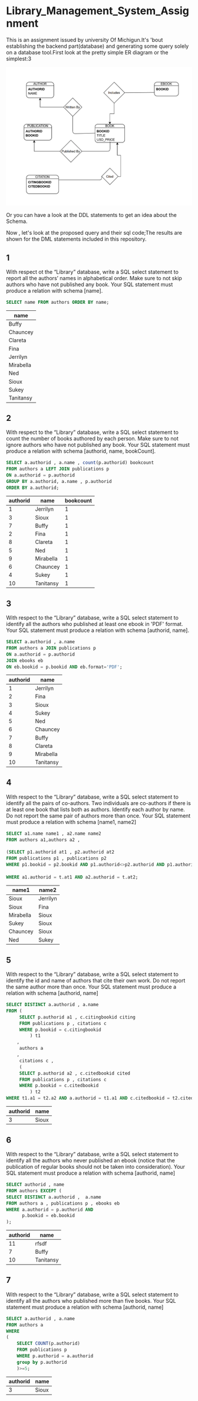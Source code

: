 # Library_Management_System_Assignment
This is an assignment issued by university Of Michigun.It's 'bout establishing the backend part(database) and generating some query solely on a database tool.First look at the pretty simple ER diagram or the simplest:3

![](BOOK_ERD.png)

Or you can have a look at the DDL statements to get an idea about the Schema.

Now , let's look at the proposed query and their sql code;The results are shown for the DML statements included in this repository. 

## 1
With respect ot the “Library” database, write a SQL select statement to report all the authors’ names in alphabetical order. Make sure to not skip authors who have not published any book. Your SQL statement must produce a relation with schema [name]. 
```sql
SELECT name FROM authors ORDER BY name;
```
| name      |
|-----------|
| Buffy     |
| Chauncey  |
| Clareta   |
| Fina      |
| Jerrilyn  |
| Mirabella |
| Ned       |
| Sioux     |
| Sukey     |
| Tanitansy |

## 2
With respect to the “Library” database, write a SQL select statement to count the number of books authored by each person. Make sure to not ignore authors who have not published any book. Your SQL statement must produce a relation with schema [authorid, name, bookCount]. 
```sql
SELECT a.authorid , a.name , count(p.authorid) bookcount
FROM authors a LEFT JOIN publications p
ON a.authorid = p.authorid 
GROUP BY a.authorid, a.name , p.authorid
ORDER BY a.authorid;
```
| authorid | name      | bookcount |
|----------|-----------|-----------|
| 1        | Jerrilyn  | 1         |
| 3        | Sioux     | 1         |
| 7        | Buffy     | 1         |
| 2        | Fina      | 1         |
| 8        | Clareta   | 1         |
| 5        | Ned       | 1         |
| 9        | Mirabella | 1         |
| 6        | Chauncey  | 1         |
| 4        | Sukey     | 1         |
| 10       | Tanitansy | 1         |

## 3
With respect to the “Library” database, write a SQL select statement to identify all the authors who published at least one ebook in 'PDF' format. Your SQL statement must produce a relation with schema [authorid, name]. 
```sql
SELECT a.authorid , a.name
FROM authors a JOIN publications p
ON a.authorid = p.authorid
JOIN ebooks eb
ON eb.bookid = p.bookid AND eb.format='PDF';
```
| authorid | name      |
|----------|-----------|
| 1        | Jerrilyn  |
| 2        | Fina      |
| 3        | Sioux     |
| 4        | Sukey     |
| 5        | Ned       |
| 6        | Chauncey  |
| 7        | Buffy     |
| 8        | Clareta   |
| 9        | Mirabella |
| 10       | Tanitansy |

## 4
With respect to the “Library” database, write a SQL select statement to identify all the pairs of co-authors. Two individuals are co-authors if there is at least one book that lists both as authors. Identify each author by name. Do not report the same pair of authors more than once. Your SQL statement must produce a relation with schema [name1, name2]
```sql
SELECT a1.name name1 , a2.name name2
FROM authors a1,authors a2 ,

(SELECT p1.authorid at1 , p2.authorid at2
FROM publications p1 , publications p2
WHERE p1.bookid = p2.bookid AND p1.authorid<>p2.authorid AND p1.authorid>p2.authorid) t

WHERE a1.authorid = t.at1 AND a2.authorid = t.at2;
```
| name1     | name2    |
|-----------|----------|
| Sioux     | Jerrilyn |
| Sioux     | Fina     |
| Mirabella | Sioux    |
| Sukey     | Sioux    |
| Chauncey  | Sioux    |
| Ned       | Sukey    |

## 5
With respect to the “Library” database, write a SQL select statement to identify the id and name of authors that cite their own work. Do not report the same author more than once. Your SQL statement must produce a relation with schema [authorid, name]
```sql
SELECT DISTINCT a.authorid , a.name
FROM (
     SELECT p.authorid a1 , c.citingbookid citing
     FROM publications p , citations c
     WHERE p.bookid = c.citingbookid
         ) t1
    ,
     authors a
    ,
     citations c ,
     (
     SELECT p.authorid a2 , c.citedbookid cited
     FROM publications p , citations c
     WHERE p.bookid = c.citedbookid
         ) t2
WHERE t1.a1 = t2.a2 AND a.authorid = t1.a1 AND c.citedbookid = t2.cited AND c.citingbookid = t1.citing;
```
| authorid | name  |
|----------|-------|
| 3        | Sioux |

## 6
With respect to the “Library” database, write a SQL select statement to identify all the authors who never published an ebook (notice that the publication of regular books should not be taken into consideration). Your SQL statement must produce a relation with schema [authorid, name]
```sql
SELECT authorid , name
FROM authors EXCEPT (
SELECT DISTINCT a.authorid ,  a.name
FROM authors a , publications p , ebooks eb
WHERE a.authorid = p.authorid AND
      p.bookid = eb.bookid
);
```
| authorid | name      |
|----------|-----------|
| 11       | rfsdf     |
| 7        | Buffy     |
| 10       | Tanitansy |

## 7
With respect to the “Library” database, write a SQL select statement to identify all the authors who published more than five books. Your SQL statement must produce a relation with schema [authorid, name]
```sql
SELECT a.authorid , a.name
FROM authors a
WHERE
(
    SELECT COUNT(p.authorid)
    FROM publications p
    WHERE p.authorid = a.authorid
    group by p.authorid
    )>=5;
```
| authorid | name  |
|----------|-------|
| 3        | Sioux |

